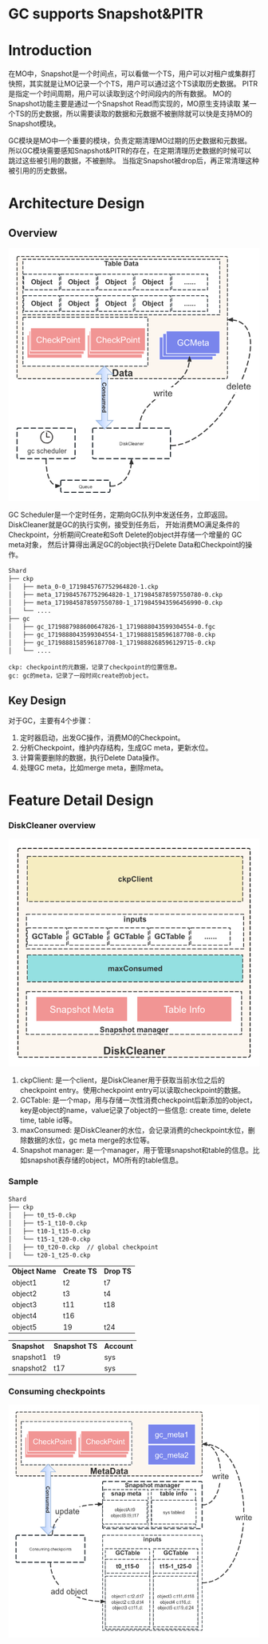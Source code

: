 # GC supports Snapshot&PITR

# **Introduction**
在MO中，Snapshot是一个时间点，可以看做一个TS，用户可以对租户或集群打快照，其实就是让MO记录一个个TS，用户可以通过这个TS读取历史数据。
PITR是指定一个时间周期，用户可以读取到这个时间段内的所有数据。 MO的Snapshot功能主要是通过一个Snapshot Read而实现的，MO原生支持读取
某一个TS的历史数据，所以需要读取的数据和元数据不被删除就可以快是支持MO的Snapshot模块。

GC模块是MO中一个重要的模块，负责定期清理MO过期的历史数据和元数据。
所以GC模块需要感知Snapshot&PITR的存在，在定期清理历史数据的时候可以 跳过这些被引用的数据，不被删除。
当指定Snapshot被drop后，再正常清理这种被引用的历史数据。

# **Architecture Design**

## Overview


![alt_text](imgs/gc-overview.png "image_tooltip")

GC Scheduler是一个定时任务，定期向GC队列中发送任务，立即返回。
DiskCleaner就是GC的执行实例，接受到任务后， 开始消费MO满足条件的Checkpoint，分析期间Create和Soft Delete的object并存储一个增量的
GC meta对象， 然后计算得出满足GC的object执行Delete Data和Checkpoint的操作。

```shell
Shard
├── ckp
│   ├── meta_0-0_1719845767752964820-1.ckp
│   ├── meta_1719845767752964820-1_1719845878597550780-0.ckp
│   ├── meta_1719845878597550780-1_1719845943596456990-0.ckp
│   └── ....
├── gc
│   ├── gc_1719887988600647826-1_1719888043599304554-0.fgc
│   ├── gc_1719888043599304554-1_1719888158596187708-0.ckp
│   ├── gc_1719888158596187708-1_1719888268596129715-0.ckp
│   └── ....

ckp: checkpoint的元数据，记录了checkpoint的位置信息。
gc: gc的meta，记录了一段时间create的object。
```

## Key Design

对于GC，主要有4个步骤：


1. 定时器启动，出发GC操作，消费MO的Checkpoint。
2. 分析Checkpoint，维护内存结构，生成GC meta，更新水位。
3. 计算需要删除的数据，执行Delete Data操作。
4. 处理GC meta，比如merge meta，删除meta。

# **Feature Detail Design**

### **DiskCleaner overview**

![alt_text](imgs/disk-cleaner.png "image_tooltip")


1. ckpClient: 是一个client，是DiskCleaner用于获取当前水位之后的checkpoint entry。使用checkpoint entry可以读取checkpoint的数据。
2. GCTable: 是一个map，用与存储一次性消费checkpoint后新添加的object，key是object的name，value记录了object的一些信息: create time, delete time, table id等。
3. maxConsumed: 是DiskCleaner的水位，会记录消费的checkpoint水位，删除数据的水位，gc meta merge的水位等。
4. Snapshot manager: 是一个manager，用于管理snapshot和table的信息。比如snapshot表存储的object，MO所有的table信息。

### **Sample**
```shell
Shard
├── ckp
│   ├── t0_t5-0.ckp
│   ├── t5-1_t10-0.ckp
│   ├── t10-1_t15-0.ckp
│   └── t15-1_t20-0.ckp
│   ├── t0_t20-0.ckp  // global checkpoint
│   └── t20-1_t25-0.ckp
```

<table>
  <tr>
   <td><strong>Object Name</strong>
   </td>
   <td><strong>Create TS</strong>
   </td>
   <td><strong>Drop TS</strong>
   </td>
  </tr>
  <tr>
   <td>object1
   </td>
   <td>t2
   </td>
   <td>t7
   </td>
  </tr>
  <tr>
   <td>object2
   </td>
   <td>t3
   </td>
   <td>t4
   </td>
  </tr>
  <tr>
   <td>object3
   </td>
   <td>t11
   </td>
   <td>t18
   </td>
  </tr>
  <tr>
   <td>object4
   </td>
   <td>t16
   </td>
   <td>
   </td>
  </tr>
  <tr>
   <td>object5
   </td>
   <td>19
   </td>
   <td>t24
   </td>
  </tr>
</table>

<table>
  <tr>
   <td><strong>Snapshot</strong>
   </td>
   <td><strong>Snapshot TS</strong>
   </td>
   <td><strong>Account</strong>
   </td>
  </tr>
  <tr>
   <td>snapshot1
   </td>
   <td>t9
   </td>
   <td>sys
   </td>
  </tr>
  <tr>
   <td>snapshot2
   </td>
   <td>t17
   </td>
   <td>sys
   </td>
  </tr>
</table>

### **Consuming checkpoints**

![alt_text](imgs/consuming-checkpoints.png "image_tooltip")